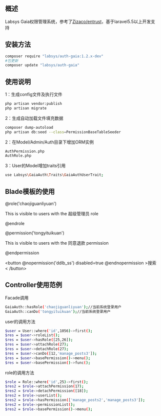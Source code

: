 ## 概述

Labsys Gaia权限管理系统，参考了[Zizaco/entrust](https://github.com/Zizaco/entrust)，基于laravel5.5以上开发支持

## 安装方法

```bash
composer require "labsys/auth-gaia:1.2.x-dev"
#包更新
composer update "labsys/auth-gaia"
```
## 使用说明
1：生成config文件及执行文件
```bash
php artisan vendor:publish
php artisan migrate
```
2：生成自动加载文件填充数据
```bash
composer dump-autoload
php artisan db:seed --class=PermissionBaseTableSeeder
```
2：在Model/Admin/Auth目录下增加ORM实例
```bash
AuthPermission.php
AuthRole.php
```
3：User的Model增加traits引用
```bash
use Labsys\GaiaAuth\Traits\GaiaAuthUserTrait;
```
## Blade模板的使用
@role('chaojiguanliyuan')
<p>This is visible to users with the 超级管理员 role</p>
@endrole

@permission('tongyituikuan')
<p>This is visible to users with the 同意退款 permission</p>
@endpermission

<button @nopermission('ddlb_ss') disabled=true @endnopermission >搜索< /button>

## Controller使用范例
Facade调用
```bash
GaiaAuth::hasRole('chaojiguanliyuan');//当前系统登录用户
GaiaAuth::canDo('tongyituikuan');//当前系统登录用户
```

user的调用方法
```bash
$user = User::where('id',1056)->first();
$res = $user->roleList();
$res = $user->hasRole([25,26]);
$res = $user->attachRole(27);
$res = $user->detachRole(27);
$res = $user->canDo([12,'manage_posts3']);
$res = $user->basePermission()->menu();
$res = $user->basePermission()->func();
```
role的调用方法
```bash
$role = Role::where('id',25)->first();
$res2 = $role->attachPermission(17);
$res2 = $role->detachPermission([18]);
$res2 = $role->userList();
$res2 = $role->hasPermission(['manage_posts2','manage_posts3']);
$res2 = $role->permissionList();
$res2 = $role->basePermission()->menu();
```
